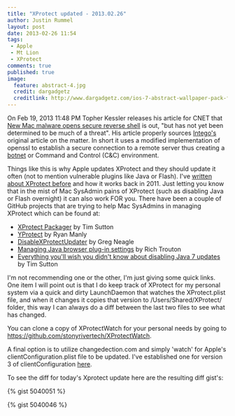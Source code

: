 ```yaml
---
title: "XProtect updated - 2013.02.26"
author: Justin Rummel
layout: post
date: 2013-02-26 11:54
tags: 
 - Apple
 - Mt Lion
 - XProtect
comments: true
published: true
image:
  feature: abstract-4.jpg
  credit: dargadgetz
  creditlink: http://www.dargadgetz.com/ios-7-abstract-wallpaper-pack-for-iphone-5-and-ipod-touch-retina/
---
```

On Feb 19, 2013 11:48 PM Topher Kessler releases his article for CNET that [New Mac malware opens secure reverse shell][8301-13727_7-57570100-263] is out, "but has not yet been determined to be much of a threat".  His article properly sources [Intego's][intego] original article on the matter. In short it uses a modified implementation of openssl to establish a secure connection to a remote server thus creating a [botnet][botnet] or Command and Control (C&C) environment. 

Things like this is why Apple updates XProtect and they should update it often (not to mention vulnerable plugins like Java or Flash).  I've [written about XProtect before][xprotect] and how it works back in 2011.  Just letting you know that in the mist of Mac SysAdmin pains of XProtect (such as disabling Java or Flash overnight) it can also work FOR you.  There have been a couple of GitHub projects that are trying to help Mac SysAdmins in managing XProtect which can be found at:

*	[XProtect Packager][timsutton] by Tim Sutton
*	[YProtect][YProtect] by Ryan Manly
*	[DisableXProtectUpdater][DisableXProtectUpdater] by Greg Neagle
*	[Managing Java browser plug-in settings][rtrouton] by Rich Trouton
*	[Everything you'll wish you didn't know about disabling Java 7 updates][macops] by Tim Sutton

I'm not recommending one or the other, I'm just giving some quick links.  One item I will point out is that I do keep track of XProtect for my personal system via a quick and dirty LaunchDaemon that watches the XProtect.plist file, and when it changes it copies that version to /Users/Shared/XProtect/ folder, this way I can always do a diff between the last two files to see what has changed. 

You can clone a copy of XProtectWatch for your personal needs by going to <https://github.com/stonyrivertech/XProtectWatch>. 

A final option is to utilize changedection.com and simply 'watch' for Apple's clientConfiguration.plist file to be updated.  I've established one for version 3 of clientConfiguration [here][clientconfiguration3_log].

To see the diff for today's Xprotect update here are the resulting diff gist's:

{% gist 5040051 %}

{% gist 5040046 %}

[8301-13727_7-57570100-263]: http://reviews.cnet.com/8301-13727_7-57570100-263/new-mac-malware-opens-secure-reverse-shell 
[intego]: http://www.intego.com/mac-security-blog/pint-sized-backdoor-for-os-x-discovered/ 
[botnet]: http://en.wikipedia.org/wiki/Botnet 
[xprotect]: /apples-built-in-anti-virus-xprotect 
[timsutton]: https://github.com/timsutton/XProtectPackager 
[YProtect]: https://github.com/rmanly/YProtect 
[DisableXProtectUpdater]: http://managingosx.wordpress.com/2013/01/31/disabled-java-plugins-xprotect-updater/ 
[rtrouton]: http://derflounder.wordpress.com/2013/02/24/managing-java-browser-plug-in-settings-for-apples-xprotect-malware-protection/ 
[macops]: http://macops.ca/everything-youll-wish-you-didnt-know-about-disabling-java-7-updates/ 
[clientconfiguration3_log]: https://www.changedetection.com/log/apple/configuration/clientconfiguration3_log.html 
